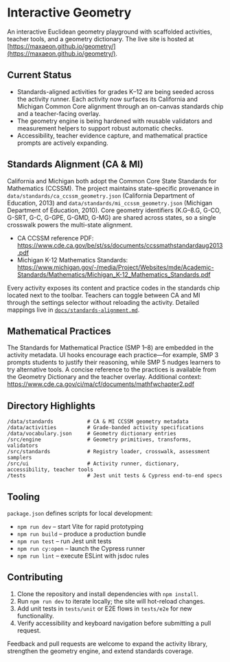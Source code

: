 # Interactive Geometry

An interactive Euclidean geometry playground with scaffolded activities, teacher tools, and a geometry dictionary. The live site is hosted at [https://maxaeon.github.io/geometry/](https://maxaeon.github.io/geometry/).

## Current Status

* Standards-aligned activities for grades K–12 are being seeded across the activity runner. Each activity now surfaces its California and Michigan Common Core alignment through an on-canvas standards chip and a teacher-facing overlay.
* The geometry engine is being hardened with reusable validators and measurement helpers to support robust automatic checks.
* Accessibility, teacher evidence capture, and mathematical practice prompts are actively expanding.

## Standards Alignment (CA & MI)

California and Michigan both adopt the Common Core State Standards for Mathematics (CCSSM). The project maintains state-specific provenance in `data/standards/ca_ccssm_geometry.json` (California Department of Education, 2013) and `data/standards/mi_ccssm_geometry.json` (Michigan Department of Education, 2010). Core geometry identifiers (K.G–8.G, G-CO, G-SRT, G-C, G-GPE, G-GMD, G-MG) are shared across states, so a single crosswalk powers the multi-state alignment.

* CA CCSSM reference PDF: <https://www.cde.ca.gov/be/st/ss/documents/ccssmathstandardaug2013.pdf>
* Michigan K-12 Mathematics Standards: <https://www.michigan.gov/-/media/Project/Websites/mde/Academic-Standards/Mathematics/Michigan_K-12_Mathematics_Standards.pdf>

Every activity exposes its content and practice codes in the standards chip located next to the toolbar. Teachers can toggle between CA and MI through the settings selector without reloading the activity. Detailed mappings live in [`docs/standards-alignment.md`](docs/standards-alignment.md).

## Mathematical Practices

The Standards for Mathematical Practice (SMP 1–8) are embedded in the activity metadata. UI hooks encourage each practice—for example, SMP 3 prompts students to justify their reasoning, while SMP 5 nudges learners to try alternative tools. A concise reference to the practices is available from the Geometry Dictionary and the teacher overlay. Additional context: <https://www.cde.ca.gov/ci/ma/cf/documents/mathfwchapter2.pdf>

## Directory Highlights

```
/data/standards           # CA & MI CCSSM geometry metadata
/data/activities          # Grade-banded activity specifications
/data/vocabulary.json     # Geometry dictionary entries
/src/engine               # Geometry primitives, transforms, validators
/src/standards            # Registry loader, crosswalk, assessment samplers
/src/ui                   # Activity runner, dictionary, accessibility, teacher tools
/tests                    # Jest unit tests & Cypress end-to-end specs
```

## Tooling

`package.json` defines scripts for local development:

* `npm run dev` – start Vite for rapid prototyping
* `npm run build` – produce a production bundle
* `npm run test` – run Jest unit tests
* `npm run cy:open` – launch the Cypress runner
* `npm run lint` – execute ESLint with jsdoc rules

## Contributing

1. Clone the repository and install dependencies with `npm install`.
2. Run `npm run dev` to iterate locally; the site will hot-reload changes.
3. Add unit tests in `tests/unit` or E2E flows in `tests/e2e` for new functionality.
4. Verify accessibility and keyboard navigation before submitting a pull request.

Feedback and pull requests are welcome to expand the activity library, strengthen the geometry engine, and extend standards coverage.
